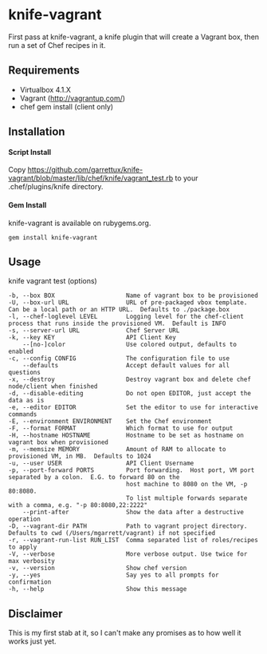 knife-vagrant
========
First pass at knife-vagrant, a knife plugin that will create a Vagrant box, then run a set of Chef recipes in it.

Requirements
-------------------

- Virtualbox 4.1.X
- Vagrant (http://vagrantup.com/)
- chef gem install (client only)

Installation
-------------------
#### Script Install
Copy https://github.com/garrettux/knife-vagrant/blob/master/lib/chef/knife/vagrant_test.rb to your .chef/plugins/knife directory.

#### Gem Install
knife-vagrant is available on rubygems.org.

    gem install knife-vagrant

Usage
-------------------
knife vagrant test (options)

    -b, --box BOX                    Name of vagrant box to be provisioned
    -U, --box-url URL                URL of pre-packaged vbox template.  Can be a local path or an HTTP URL.  Defaults to ./package.box
    -l, --chef-loglevel LEVEL        Logging level for the chef-client process that runs inside the provisioned VM.  Default is INFO
    -s, --server-url URL             Chef Server URL
    -k, --key KEY                    API Client Key
        --[no-]color                 Use colored output, defaults to enabled
    -c, --config CONFIG              The configuration file to use
        --defaults                   Accept default values for all questions
    -x, --destroy                    Destroy vagrant box and delete chef node/client when finished
    -d, --disable-editing            Do not open EDITOR, just accept the data as is
    -e, --editor EDITOR              Set the editor to use for interactive commands
    -E, --environment ENVIRONMENT    Set the Chef environment
    -F, --format FORMAT              Which format to use for output
    -H, --hostname HOSTNAME          Hostname to be set as hostname on vagrant box when provisioned
    -m, --memsize MEMORY             Amount of RAM to allocate to provisioned VM, in MB.  Defaults to 1024
    -u, --user USER                  API Client Username
    -p, --port-forward PORTS         Port forwarding.  Host port, VM port separated by a colon.  E.G. to forward 80 on the 
                                     host machine to 8080 on the VM, -p 80:8080.  
                                     To list multiple forwards separate with a comma, e.g. "-p 80:8080,22:2222"
        --print-after                Show the data after a destructive operation
    -D, --vagrant-dir PATH           Path to vagrant project directory.  Defaults to cwd (/Users/mgarrett/vagrant) if not specified
    -r, --vagrant-run-list RUN_LIST  Comma separated list of roles/recipes to apply
    -V, --verbose                    More verbose output. Use twice for max verbosity
    -v, --version                    Show chef version
    -y, --yes                        Say yes to all prompts for confirmation
    -h, --help                       Show this message

Disclaimer
-------------------

This is my first stab at it, so I can't make any promises as to how well it works just yet.
